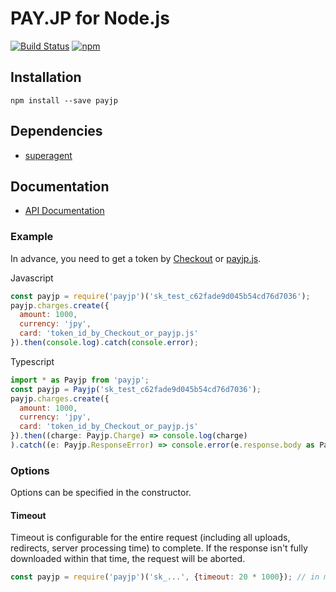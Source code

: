 # PAY.JP for Node.js

[![Build Status](https://github.com/payjp/payjp-node/actions/workflows/test.yml/badge.svg?branch=master)](https://github.com/payjp/payjp-node/actions)
[![npm](https://img.shields.io/npm/v/payjp.svg)](payjp)

## Installation

```
npm install --save payjp
```

## Dependencies

- [superagent](https://visionmedia.github.io/superagent/)

## Documentation

* [API Documentation](https://pay.jp/docs/api/?javascript)

### Example

In advance, you need to get a token by [Checkout](https://pay.jp/docs/checkout) or [payjp.js](https://pay.jp/docs/payjs).

Javascript

```js
const payjp = require('payjp')('sk_test_c62fade9d045b54cd76d7036');
payjp.charges.create({
  amount: 1000,
  currency: 'jpy',
  card: 'token_id_by_Checkout_or_payjp.js'
}).then(console.log).catch(console.error);
```

Typescript

```js
import * as Payjp from 'payjp';
const payjp = Payjp('sk_test_c62fade9d045b54cd76d7036');
payjp.charges.create({
  amount: 1000,
  currency: 'jpy',
  card: 'token_id_by_Checkout_or_payjp.js'
}).then((charge: Payjp.Charge) => console.log(charge)
).catch((e: Payjp.ResponseError) => console.error(e.response.body as Payjp.PayjpError));
```

### Options

Options can be specified in the constructor.

#### Timeout

Timeout is configurable for the entire request (including all uploads, redirects, server processing time) to complete.
If the response isn't fully downloaded within that time, the request will be aborted.

```js
const payjp = require('payjp')('sk_...', {timeout: 20 * 1000}); // in ms (this is 20 seconds)
```

